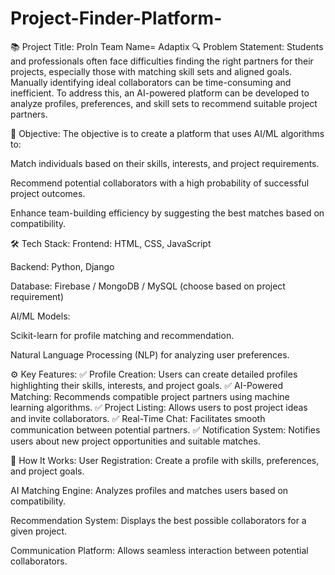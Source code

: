 # Project-Finder-Platform-
📚 Project Title: ProIn Team Name= Adaptix 🔍 Problem Statement: Students and professionals often face difficulties finding the right partners for their projects, especially those with matching skill sets and aligned goals. Manually identifying ideal collaborators can be time-consuming and inefficient. To address this, an AI-powered platform can be developed to analyze profiles, preferences, and skill sets to recommend suitable project partners.

🎯 Objective: The objective is to create a platform that uses AI/ML algorithms to:

Match individuals based on their skills, interests, and project requirements.

Recommend potential collaborators with a high probability of successful project outcomes.

Enhance team-building efficiency by suggesting the best matches based on compatibility.

🛠️ Tech Stack: Frontend: HTML, CSS, JavaScript

Backend: Python, Django

Database: Firebase / MongoDB / MySQL (choose based on project requirement)

AI/ML Models:

Scikit-learn for profile matching and recommendation.

Natural Language Processing (NLP) for analyzing user preferences.

⚙️ Key Features: ✅ Profile Creation: Users can create detailed profiles highlighting their skills, interests, and project goals. ✅ AI-Powered Matching: Recommends compatible project partners using machine learning algorithms. ✅ Project Listing: Allows users to post project ideas and invite collaborators. ✅ Real-Time Chat: Facilitates smooth communication between potential partners. ✅ Notification System: Notifies users about new project opportunities and suitable matches.

🚀 How It Works: User Registration: Create a profile with skills, preferences, and project goals.

AI Matching Engine: Analyzes profiles and matches users based on compatibility.

Recommendation System: Displays the best possible collaborators for a given project.

Communication Platform: Allows seamless interaction between potential collaborators.
